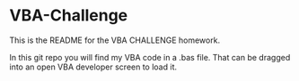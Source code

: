 # VBA-Challenge

This is the README for the VBA CHALLENGE homework.

In this git repo you will find my VBA code in a .bas file. That can be dragged into an open VBA developer screen to load it.

